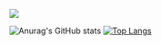 <div>

<a target="_blank"><img src="https://img.shields.io/badge/42Seoul-000000?style=flat-square&logo=42&logoColor=white"/></a>
  
</div>

![Anurag's GitHub stats](https://github-readme-stats.vercel.app/api?username=heeung&show_icons=true&theme=tokyonight)
[![Top Langs](https://github-readme-stats.vercel.app/api/top-langs/?username=heeung&layout=compact)](https://github.com/heeung)
